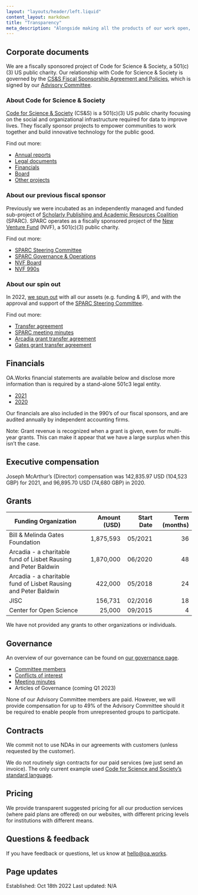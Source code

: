 ```yaml
---
layout: "layouts/header/left.liquid"
content_layout: markdown
title: "Transparency"
meta_description: "Alongside making all the products of our work open, we want to be transparent about our operations."
---
```


## Corporate documents

We are a fiscally sponsored project of Code for Science & Society, a 501(c)(3) US public charity. Our relationship with Code for Science & Society is governed by the [CS&S Fiscal Sponsorship Agreement and Policies](https://drive.google.com/file/d/1R-Xz6ni4AU6xzPB6diVO_76P6JMhbWl-/view?usp=sharing), which is signed by our [Advisory Committee](https://oa.works/people/advisory-committee/).

### About Code for Science & Society

[Code for Science & Society](https://www.codeforsociety.org/) (CS&S) is a 501(c)(3) US public charity focusing on the social and organizational infrastructure required for data to improve lives. They fiscally sponsor projects to empower communities to work together and build innovative technology for the public good.

Find out more:
- [Annual reports](https://www.codeforsociety.org/resources/css-annual-reports)
- [Legal documents](https://www.codeforsociety.org/resources/css-legal-documents)
- [Financials](https://www.codeforsociety.org/resources/css-financial-statements)
- [Board](https://www.codeforsociety.org/about/people)
- [Other projects](https://www.codeforsociety.org/projects)

### About our previous fiscal sponsor

Previously we were incubated as an independently managed and funded sub-project of [Scholarly Publishing and Academic Resources Coalition](https://sparcopen.org/) (SPARC). SPARC operates as a fiscally sponsored project of the [New Venture Fund](https://newventurefund.org/) (NVF), a 501(c)(3) public charity.

Find out more:
- [SPARC Steering Committee](https://sparcopen.org/people#steer)
- [SPARC Governance & Operations](https://sparcopen.org/who-we-are/governance-and-operations/)
- [NVF Board](https://newventurefund.org/who-we-are/board-of-directors/)
- [NVF 990s](https://projects.propublica.org/nonprofits/organizations/205806345)

### About our spin out

In 2022, [we spun out]() with all our assets (e.g. funding & IP), and with the approval and support of the [SPARC Steering Committee](https://sparcopen.org/people#steer).

Find out more:
- [Transfer agreement](https://drive.google.com/file/d/1FMatR2Cg4nby4HcUOYHS7FQ1rleqfpkX/view?usp=sharing)
- [SPARC meeting minutes](https://sparcopen.org/who-we-are/governance-and-operations/steering-committee-minutes/)
- [Arcadia grant transfer agreement](https://drive.google.com/file/d/1LfBGlH3Acx4fXvXIRySaSJdP8biq8JnD/view?usp=sharing)
- [Gates grant transfer agreement](https://drive.google.com/file/d/1-d1idDVQ20TtHxpw25N9cMek5r_aCbHL/view?usp=sharing)

## Financials

OA.Works financial statements are available below and disclose more information than is required by a stand-alone 501c3 legal entity.

- [2021](https://docs.google.com/spreadsheets/d/1uvPc5H94OPZnAAZNFIs2pp_bVJ6tFdIf8amMbVbcgNU/edit#gid=0)
- [2020](https://docs.google.com/spreadsheets/d/1Ex1GzvXCi14CECPXn86QedrL_PI5JczWW3k_AW1pmHw/edit#gid=1754029946)

Our financials are also included in the 990’s of our fiscal sponsors, and are audited annually by independent accounting firms.

Note: Grant revenue is recognized when a grant is given, even for multi-year grants. This can make it appear that we have a large surplus when this isn’t the case.

## Executive compensation

Joseph McArthur’s (Director) compensation was 142,835.97 USD (104,523 GBP) for 2021, and 96,895.70 USD (74,680 GBP) in 2020.

## Grants

| Funding Organization                                            | Amount (USD) | Start Date | Term (months) |
|-----------------------------------------------------------------|-------------:|-----------:|--------------:|
| Bill & Melinda Gates Foundation                                 |    1,875,593 |    05/2021 |            36 |
| Arcadia - a charitable fund of Lisbet Rausing and Peter Baldwin |    1,870,000 |    06/2020 |            48 |
| Arcadia - a charitable fund of Lisbet Rausing and Peter Baldwin |      422,000 |    05/2018 |            24 |
| JISC                                                            |      156,731 |    02/2016 |            18 |
| Center for Open Science                                         |       25,000 |    09/2015 |             4 |

We have not provided any grants to other organizations or individuals.

## Governance

An overview of our governance can be found on [our governance page](https://oa.works/policies/governance).

- [Committee members](https://oa.works/people/advisory-committee/)
- [Conflicts of interest](https://drive.google.com/drive/u/1/folders/1DJQKX8jUvgQLKYkSyBZSZ5DubxNj3nj6)
- [Meeting minutes](https://drive.google.com/drive/u/1/folders/1BRmxtsdw5_IIcyRCFoLPSNLs070vbl3T)
- Articles of Governance (coming Q1 2023)

None of our Advisory Committee members are paid. However, we will provide compensation for up to 49% of the Advisory Committee should it be required to enable people from unrepresented groups to participate.

## Contracts

We commit not to use NDAs in our agreements with customers (unless requested by the customer).

We do not routinely sign contracts for our paid services (we just send an invoice). The only current example used [Code for Science and Society’s standard language](https://docs.google.com/document/d/1RDOH1p6C3lhy_de5FtzljlYPIh3vu6UGEX8WM_ihZLY/edit#heading=h.qo34o8p9in1e).

## Pricing

We provide transparent suggested pricing for all our production services (where paid plans are offered) on our websites, with different pricing levels for institutions with different means.

## Questions & feedback

If you have feedback or questions, let us know at [hello@oa.works](mailto:hello@oa.works).

## Page updates

Established: Oct 18th 2022
Last updated: N/A
